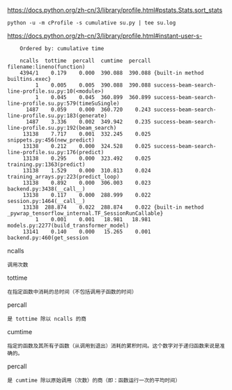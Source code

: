 https://docs.python.org/zh-cn/3/library/profile.html#pstats.Stats.sort_stats

`python -u -m cProfile -s cumulative su.py | tee su.log`

https://docs.python.org/zh-cn/3/library/profile.html#instant-user-s-

```
    Ordered by: cumulative time

    ncalls  tottime  percall  cumtime  percall filename:lineno(function)
    4394/1    0.179    0.000  390.088  390.088 {built-in method builtins.exec}
         1    0.005    0.005  390.088  390.088 success-beam-search-line-profile.su.py:10(<module>)
         1    0.045    0.045  360.899  360.899 success-beam-search-line-profile.su.py:579(timeSuSingle)
      1487    0.059    0.000  360.720    0.243 success-beam-search-line-profile.su.py:183(generate)
      1487    3.336    0.002  349.942    0.235 success-beam-search-line-profile.su.py:192(beam_search)
     13138    7.717    0.001  332.245    0.025 snippets.py:456(new_predict)
     13138    0.212    0.000  324.528    0.025 success-beam-search-line-profile.su.py:176(predict)
     13138    0.295    0.000  323.492    0.025 training.py:1363(predict)
     13138    1.529    0.000  310.813    0.024 training_arrays.py:223(predict_loop)
     13138    0.892    0.000  306.003    0.023 backend.py:3438(__call__)
     13138    0.117    0.000  288.999    0.022 session.py:1464(__call__)
     13138  288.874    0.022  288.874    0.022 {built-in method _pywrap_tensorflow_internal.TF_SessionRunCallable}
         1    0.001    0.001   18.981   18.981 models.py:2277(build_transformer_model)
     13141    0.140    0.000   15.265    0.001 backend.py:460(get_session
```

ncalls

    调用次数
tottime

    在指定函数中消耗的总时间（不包括调用子函数的时间）
percall

    是 tottime 除以 ncalls 的商
cumtime

    指定的函数及其所有子函数（从调用到退出）消耗的累积时间。这个数字对于递归函数来说是准确的。
percall

    是 cumtime 除以原始调用（次数）的商（即：函数运行一次的平均时间）
